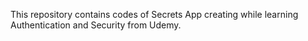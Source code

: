 This repository contains codes of Secrets App creating while learning Authentication and Security from Udemy.